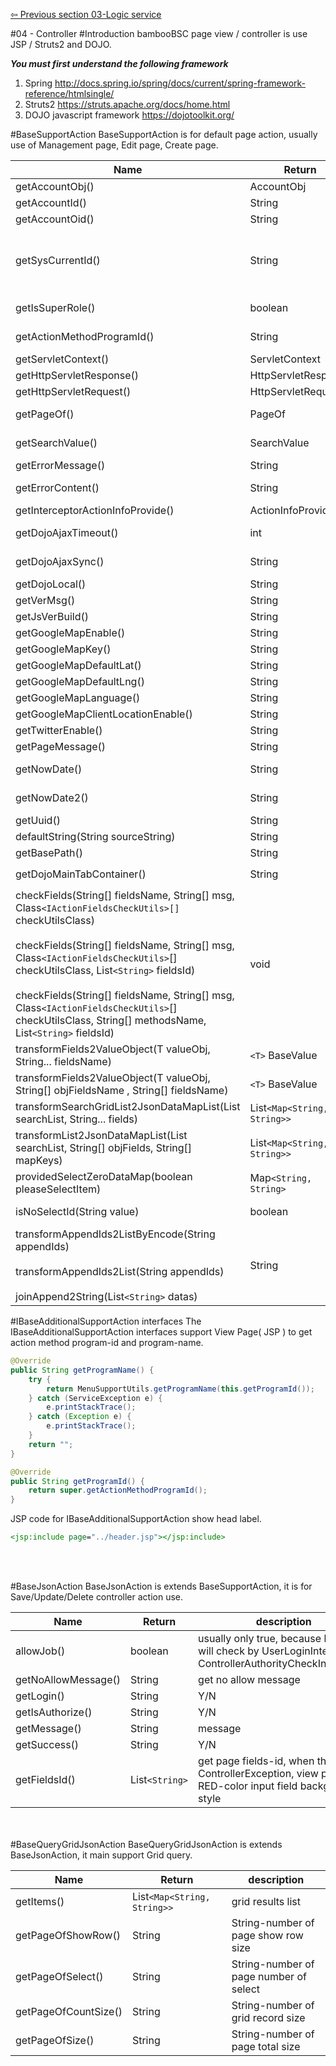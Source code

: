 <a href="https://github.com/billchen198318/bamboobsc/blob/master/core-doc/dev-docs/03-LogicService.md">⇦ Previous section 03-Logic service</a>

#04 - Controller
#Introduction
bambooBSC page view / controller is use JSP / Struts2 and DOJO.<br>


***You must first understand the following framework***<br/>
1. Spring http://docs.spring.io/spring/docs/current/spring-framework-reference/htmlsingle/<br/>
2. Struts2 https://struts.apache.org/docs/home.html<br/>
3. DOJO javascript framework https://dojotoolkit.org/<br/>

#BaseSupportAction
BaseSupportAction is for default page action, usually use of Management page, Edit page, Create page.<br/>

| Name | Return | description |
| --- | --- | --- |
| getAccountObj() | AccountObj | get user account object |
| getAccountId() | String | get user account-id |
| getAccountOid() | String | get user account OID |
| getSysCurrentId() | String | get current-id, CORE-WEB, GSBSC-WEB, QCHARTS-WEB current-id is same value, it save in Cookie encryption with AES-128 |
| getIsSuperRole() | boolean | Administrator(admin, * role) true, other role false |
| getActionMethodProgramId() | String | get `@ControllerMethodAuthority` programId value |
| getServletContext() | ServletContext | get ServletContext |
| getHttpServletResponse() | HttpServletResponse | get HttpServletResponse |
| getHttpServletRequest() | HttpServletRequest | get HttpServletRequest |
| getPageOf() | PageOf | PageOf is for Page query grid use |
| getSearchValue() | SearchValue | SearchValue is for Page query grid use |
| getErrorMessage() | String | error msg |
| getErrorContent() | String | config of base.page.errorContent |
| getInterceptorActionInfoProvide() | ActionInfoProvide | action info |
| getDojoAjaxTimeout() | int | get config of base.page.dojoAjaxTimeout |
| getDojoAjaxSync() | String | get config of base.page.dojoAjaxSync |
| getDojoLocal() | String | base.page.dojoLocal |
| getVerMsg() | String | base.page.verMsg |
| getJsVerBuild() | String | base.page.jsVerBuild |
| getGoogleMapEnable() | String | googleMap.enable |
| getGoogleMapKey() | String | googleMap.key |
| getGoogleMapDefaultLat() | String | googleMap.defaultLat |
| getGoogleMapDefaultLng() | String | googleMap.defaultLng |
| getGoogleMapLanguage() | String | googleMap.language |
| getGoogleMapClientLocationEnable() | String | googleMap.clientLocationEnable |
| getTwitterEnable() | String | twitter.enable |
| getPageMessage() | String | page message |
| getNowDate() | String | get now date, format: 2016/05/26 |
| getNowDate2() | String | get now date, format: 2016-05-26 |
| getUuid() | String | get a UUID value |
| defaultString(String sourceString) | String | null return blank value |
| getBasePath() | String | get full URL |
| getDojoMainTabContainer() | String | get main DOJO tabContainer Id `gscoreTabContainer` |
| checkFields(String[] fieldsName, String[] msg, Class`<IActionFieldsCheckUtils>[]` checkUtilsClass)<br/><br/>checkFields(String[] fieldsName, String[] msg, Class`<IActionFieldsCheckUtils>`[] checkUtilsClass, List`<String>` fieldsId)<br/><br/>checkFields(String[] fieldsName, String[] msg, Class`<IActionFieldsCheckUtils>`[] checkUtilsClass, String[] methodsName, List`<String>` fieldsId) | void | check input field |
| transformFields2ValueObject(T valueObj, String... fieldsName) | `<T>` BaseValue | fill page fields Map variable to value object |
| transformFields2ValueObject(T valueObj, String[] objFieldsName , String[] fieldsName) | `<T>` BaseValue | fill page fields Map variable to value object |
| transformSearchGridList2JsonDataMapList(List<T> searchList, String... fields) | List`<Map<String, String>>` | fill List value object data to List map for query page grid need |
| transformList2JsonDataMapList(List<T> searchList, String[] objFields, String[] mapKeys) | List`<Map<String, String>>` | fill List value object data to List map for query page grid need |
| providedSelectZeroDataMap(boolean pleaseSelectItem) | Map`<String, String>` | provide zero Map for `gs:select` or `s:select` tag |
| isNoSelectId(String value) | boolean | if no select options item return true |
| transformAppendIds2ListByEncode(String appendIds)<br/><br/>transformAppendIds2List(String appendIds)<br/><br/>joinAppend2String(List`<String>` datas) | String | for text work |

#IBaseAdditionalSupportAction interfaces
The IBaseAdditionalSupportAction interfaces support View Page( JSP ) to get action method program-id and program-name.
```JAVA
@Override
public String getProgramName() {
	try {
		return MenuSupportUtils.getProgramName(this.getProgramId());
	} catch (ServiceException e) {
		e.printStackTrace();
	} catch (Exception e) {
		e.printStackTrace();
	}
	return "";
}

@Override
public String getProgramId() {
	return super.getActionMethodProgramId();
}
```

JSP code for IBaseAdditionalSupportAction show head label.
```JSP
<jsp:include page="../header.jsp"></jsp:include>
```

<br/>
<br/>

#BaseJsonAction
BaseJsonAction is extends BaseSupportAction, it is for Save/Update/Delete controller action use.

| Name | Return | description |
| --- | --- | --- |
| allowJob() | boolean | usually only true, because before will check by UserLoginInterceptor, ControllerAuthorityCheckInterceptor |
| getNoAllowMessage() | String | get no allow message |
| getLogin() | String | Y/N |
| getIsAuthorize() | String | Y/N |
| getMessage() | String | message |
| getSuccess() | String | Y/N |
| getFieldsId() | List`<String>` | get page fields-id, when throw ControllerException, view page will RED-color input field background style |

<br/>
<br/>
#BaseQueryGridJsonAction
BaseQueryGridJsonAction is extends BaseJsonAction, it main support Grid query.

| Name | Return | description |
| --- | --- | --- |
| getItems() | List`<Map<String, String>>` | grid results list |
| getPageOfShowRow() | String | String-number of page show row size |
| getPageOfSelect() | String | String-number of page number of select |
| getPageOfCountSize() | String | String-number of grid record size |
| getPageOfSize() | String | String-number of page total size |

